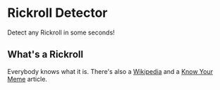 # Rickroll Detector
Detect any Rickroll in some seconds!

## What's a Rickroll
Everybody knows what it is. There's also a [Wikipedia](https://wikipedia.org/wiki/Rickrolling) and a [Know Your Meme](https://knowyourmeme.com/memes/rickroll) article.
